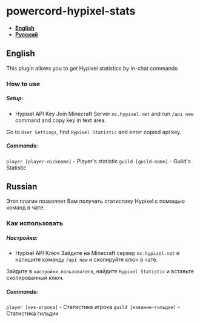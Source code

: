 # powercord-hypixel-stats
* **[English](#english)**
* **[Русский](#russian)**
## English
This plugin allows you to get Hypixel statistics by in-chat commands
### How to use
##### Setup:
* Hypixel API Key
Join Minecraft Server `mc.hypixel.net` and run `/api new` command and copy key in text area.

Go to `User Settings`, find `Hypixel Statistic` and enter copied api key.

##### Commands:
`player [player-nickname]` - Player's statistic
`guild [guild-name]` - Guild's Statistic

## Russian
Этот плагин позволяет Вам получать статистику Hypixel с помощью команд в чате.

### Как использовать
##### Настройка:
* Hypixel API Ключ
Зайдите на Minecraft сервер `mc.hypixel.net` и напишите команду `/api new` и скопируйте ключ в чате.

Зайдите в `настройки пользователя`, найдите `Hypixel Statistic` и вставьте скопированный ключ.

##### Commands:
`player [ник-игрока]` - Статистика игрока
`guild [нзвание-гильдии]` - Статистика гильдии
